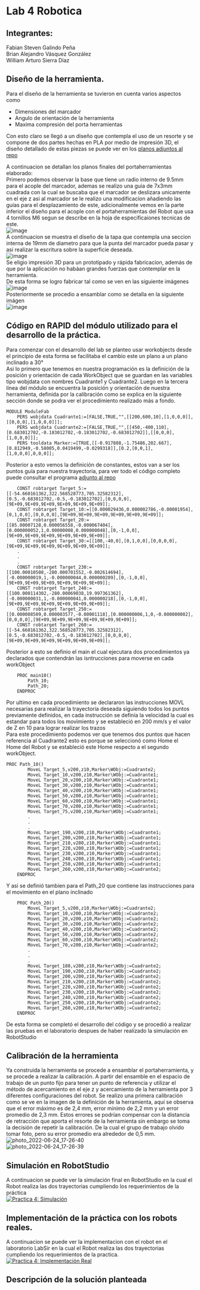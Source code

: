 # Lab 4 Robotica
## Integrantes:

Fabian Steven Galindo Peña  
Brian Alejandro Vásquez González  
William Arturo Sierra Díaz  

## Diseño de la herramienta.
Para el diseño de la herramienta se tuvieron en cuenta varios aspectos como
+ Dimensiones del marcador
+ Angulo de orientación de la herramienta
+ Maxima compresión del porta herramientas

Con esto claro se llegó a un diseño que contempla el uso de un resorte y se compone de dos partes hechas en PLA por medio de impresión 3D, el diseño detallado de estas piezas se puede ver en los [planos adjuntos al repo](Planos/)

A continuacion se detallan los planos finales del portaherramientas elaborado:  
Primero podemos observar la base que tiene un radio interno de 9.5mm para el acople del marcador, ademas se realizo una guia de 7x3mm cuadrada con la cual se buscaba que el marcador se deslizara unicamente en el eje z asi al marcador se le realizo una modificacion añadiendo las guías para el desplazamiento de este, adicionalmente vemos en la parte inferior el diseño para el acople con el portaherramientas del Robot que usa 4 tornillos M6 segun se describe en la hoja de especificaiones tecnicas de este.  
![image](https://user-images.githubusercontent.com/36159469/176569190-1656b5df-f36b-46f4-9bbc-88ab7dbace7e.png)  
A continuacion se muestra el diseño de la tapa que contempla una seccion interna de 19mm de diametro para que la punta del marcador pueda pasar y asi realizar la escritura sobre la superficie deseada.  
![image](https://user-images.githubusercontent.com/36159469/176569223-d9d7589e-c9c7-471c-a6b3-3f8279678861.png)  
Se eligio impresión 3D para un prototipado y rápida fabricacion, además de que por la aplicación no habáan grandes fuerzas que contemplar en la herramienta.   
De esta forma se logro fabricar tal como se ven en las siguiente imágenes  
![image](https://user-images.githubusercontent.com/36159469/176569928-822a9bc9-c05e-4f21-9f61-8c6d1521cc8b.png)   
Posteriormente se procedio a ensamblar como se detalla en la siguiente imágen  
![image](https://user-images.githubusercontent.com/36159469/176572696-23e8e904-629f-494d-bf4e-6083280b0929.png)


## Código en RAPID del módulo utilizado para el desarrollo de la práctica.
Para comenzar con el desarrollo del lab se planteo usar workobjects desde el principio de esta forma se facilitaba el cambio este un plano a un plano inclinado a 30°  
Asi lo primero que tenemos en nuestra programación es la definición de la posición y orientación de cada WorkObject que se guardan en las variables tipo wobjdata con nombres Cuadrante1 y Cuadrante2. 
Luego en la tercera línea del módulo se encuentra la posición y orientación de nuestra herramienta, definida por la calibración como se explica en la siguiente sección donde se podra ver el procedimiento realizado más a fondo.
```
MODULE ModuleFab
    PERS wobjdata Cuadrante1:=[FALSE,TRUE,"",[[200,600,10],[1,0,0,0]],[[0,0,0],[1,0,0,0]]];
    PERS wobjdata Cuadrante2:=[FALSE,TRUE,"",[[450,-400,110],[0.683012702,-0.183012702,-0.183012702,-0.683012702]],[[0,0,0],[1,0,0,0]]];
    PERS tooldata Marker:=[TRUE,[[-0.917808,-1.75486,202.667],[0.812949,-0.58005,0.0419499,-0.0299318]],[0.2,[0,0,1],[1,0,0,0],0,0,0]];
```
Posterior a esto vemos la definición de constantes, estos van a ser los puntos guía para nuestra trayectoria, para ver todo el código completo puede consultar el programa [adjunto al repo](ModuleFab.mod)
```
    CONST robtarget Target_5:=[[-54.660161362,322.568528773,705.32582312],[0.5,-0.683012702,-0.5,-0.183012702],[0,0,0,0],[9E+09,9E+09,9E+09,9E+09,9E+09,9E+09]];
    CONST robtarget Target_10:=[[0.000029436,0.000002786,-0.00001954],[0,1,0,0],[0,0,0,0],[9E+09,9E+09,9E+09,9E+09,9E+09,9E+09]];
    CONST robtarget Target_20:=[[85.00007128,0.000056558,-0.000067404],[0.000000052,1,0.00000008,0.000000048],[0,-1,0,0],[9E+09,9E+09,9E+09,9E+09,9E+09,9E+09]];
    CONST robtarget Target_30:=[[100,-40,0],[0,1,0,0],[0,0,0,0],[9E+09,9E+09,9E+09,9E+09,9E+09,9E+09]];
    .
    .
    .
    CONST robtarget Target_230:=[[100.00010508,-280.000701552,-0.002614694],[-0.000000019,1,-0.000000044,0.000000209],[0,-1,0,0],[9E+09,9E+09,9E+09,9E+09,9E+09,9E+09]];
    CONST robtarget Target_240:=[[100.000114302,-280.00069038,19.997361362],[-0.000000031,1,-0.000000041,0.000000218],[0,-1,0,0],[9E+09,9E+09,9E+09,9E+09,9E+09,9E+09]];
    CONST robtarget Target_250:=[[0.000008509,0.000003577,-0.00001118],[0.000000006,1,0,-0.000000002],[0,0,0,0],[9E+09,9E+09,9E+09,9E+09,9E+09,9E+09]];
    CONST robtarget Target_260:=[[-54.660161362,322.568528773,705.32582312],[0.5,-0.683012702,-0.5,-0.183012702],[0,0,0,0],[9E+09,9E+09,9E+09,9E+09,9E+09,9E+09]];
```
Posterior a esto se definio el main el cual ejecutara dos procedimientos ya declarados que contendrán las isntrucciones para moverse en cada workObject
```
    PROC main10()
        Path_10;
        Path_20;
    ENDPROC
```
Por ultimo en cada procedimiento se declararon las instrucciones MOVL necesarias para realizar la trayectoria deseada siguiendo todos los puntos previamente definidos, en cada instrucción se definía la velocidad la cual es estandar para todos los movimiento y se estableció en 200 mm/s y el valor de Z en 10 para lograr realizar los trazos  
Para este procedimiento podemos ver que tenemos dos puntos que hacen referencia al Cuadrante2 esto es porque se seleccionó como Home el Home del Robot y se estableció este Home respecto a el segundo workObject.  
```
PROC Path_10()
        MoveL Target_5,v200,z10,Marker\WObj:=Cuadrante2;
        MoveL Target_10,v200,z10,Marker\WObj:=Cuadrante1;
        MoveL Target_20,v200,z10,Marker\WObj:=Cuadrante1;
        MoveL Target_30,v200,z10,Marker\WObj:=Cuadrante1;
        MoveL Target_40,v200,z10,Marker\WObj:=Cuadrante1;
        MoveL Target_50,v200,z10,Marker\WObj:=Cuadrante1;
        MoveL Target_60,v200,z10,Marker\WObj:=Cuadrante1;
        MoveL Target_70,v200,z10,Marker\WObj:=Cuadrante1;
        MoveL Target_75,v200,z10,Marker\WObj:=Cuadrante1;
        .
        .
        .
        MoveL Target_190,v200,z10,Marker\WObj:=Cuadrante1;
        MoveL Target_200,v200,z10,Marker\WObj:=Cuadrante1;
        MoveL Target_210,v200,z10,Marker\WObj:=Cuadrante1;
        MoveL Target_220,v200,z10,Marker\WObj:=Cuadrante1;
        MoveL Target_230,v200,z10,Marker\WObj:=Cuadrante1;
        MoveL Target_240,v200,z10,Marker\WObj:=Cuadrante1;
        MoveL Target_250,v200,z10,Marker\WObj:=Cuadrante1;
        MoveL Target_260,v200,z10,Marker\WObj:=Cuadrante2;
    ENDPROC
```
Y asi se definió tambien para el Path_20 que contiene las instrucciones para el movimiento en el plano inclinado
```
    PROC Path_20()
        MoveL Target_5,v200,z10,Marker\WObj:=Cuadrante2;
        MoveL Target_10,v200,z10,Marker\WObj:=Cuadrante2;
        MoveL Target_20,v200,z10,Marker\WObj:=Cuadrante2;
        MoveL Target_30,v200,z10,Marker\WObj:=Cuadrante2;
        MoveL Target_40,v200,z10,Marker\WObj:=Cuadrante2;
        MoveL Target_50,v200,z10,Marker\WObj:=Cuadrante2;
        MoveL Target_60,v200,z10,Marker\WObj:=Cuadrante2;
        MoveL Target_70,v200,z10,Marker\WObj:=Cuadrante2;
        .
        .
        .
        MoveL Target_180,v200,z10,Marker\WObj:=Cuadrante2;
        MoveL Target_190,v200,z10,Marker\WObj:=Cuadrante2;
        MoveL Target_200,v200,z10,Marker\WObj:=Cuadrante2;
        MoveL Target_210,v200,z10,Marker\WObj:=Cuadrante2;
        MoveL Target_220,v200,z10,Marker\WObj:=Cuadrante2;
        MoveL Target_230,v200,z10,Marker\WObj:=Cuadrante2;
        MoveL Target_240,v200,z10,Marker\WObj:=Cuadrante2;
        MoveL Target_250,v200,z10,Marker\WObj:=Cuadrante2;
        MoveL Target_260,v200,z10,Marker\WObj:=Cuadrante2;
    ENDPROC
```
De esta forma se completó el desarrollo del código y se procedió a realizar las pruebas en el laboratorio despues de haber realizado la simulación en RobotStudio
## Calibración de la herramienta
Ya construida la herramienta se procede a ensamblar el portaherramienta, y se procede a realizar la calibración. A partir del ensamble en el espacio de trabajo de un punto fijo para tener un punto de referencia y utilizar el método de acercamiento en el eje z y acercamiento de la herramienta por 3 diferentes configuraciones del robot. Se realizo una primera calibración como se ve en la imagen de la definición de la herramienta, aquí se observa que el error máximo es de 2,4 mm, error mínimo de 2,2 mm y un error promedio de 2,3 mm. Estos errores se podrían compensar con la distancia de retracción que aporta el resorte de la herramienta sin embargo se toma la decisión de repetir la calibración. De la cual el grupo de trabajo olvido tomar foto, pero su error promedio era alrededor de 0,5 mm. 
![photo_2022-06-24_17-26-40](https://user-images.githubusercontent.com/36159469/176571642-f9e8e15c-c4b8-4055-9782-ac1b769c593b.jpg)  
![photo_2022-06-24_17-26-39](https://user-images.githubusercontent.com/36159469/176571647-72999a6d-08e2-4c95-a0a6-ef888fffd367.jpg)  


## Simulación en RobotStudio
A continuacion se puede ver la simulación final en RobotStudio en la cual el Robot realiza las dos trayectorias cumpliendo los requerimientos de la práctica  
[![Practica 4: Simulación](https://img.youtube.com/vi/zRVmG34LNds/0.jpg)](https://youtu.be/zRVmG34LNds)
## Implementación de la práctica con los robots reales.
A continuacion se puede ver la implementacion con el robot en el laboratorio LabSir en la cual el Robot realiza las dos trayectorias cumpliendo los requerimientos de la practica.  
[![Practica 4: Implementación Real](https://img.youtube.com/vi/nFzFDuL_ORQ/0.jpg)](https://youtu.be/nFzFDuL_ORQ)

## Descripción de la solución planteada
